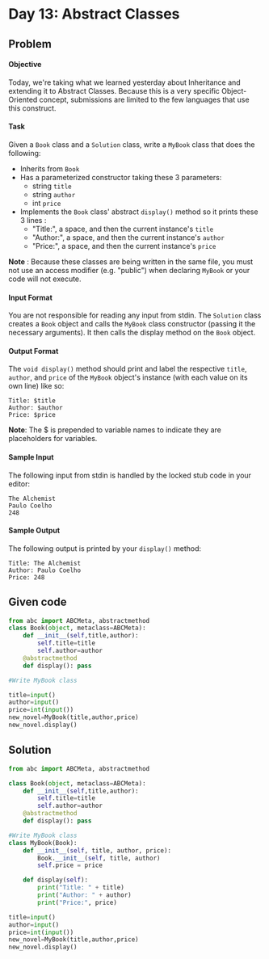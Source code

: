 # Day 13: Abstract Classes
## Problem
#### Objective

Today, we're taking what we learned yesterday about Inheritance and extending it to Abstract Classes. Because this is a very specific Object-Oriented concept, submissions are limited to the few languages that use this construct.

#### Task
Given a `Book` class and a `Solution` class, write a `MyBook` class that does the following:

* Inherits from `Book`
* Has a parameterized constructor taking these 3 parameters:
  - string `title`
  - string `author`
  - int `price`
* Implements the `Book` class' abstract `display()` method so it prints these 3 lines :
  - "Title:", a space, and then the current instance's `title`
  - "Author:", a space, and then the current instance's `author`
  - "Price:", a space, and then the current instance's `price`

**Note** : Because these classes are being written in the same file, you must not use an access modifier (e.g. "public") when declaring `MyBook` or your code will not execute.

#### Input Format
You are not responsible for reading any input from stdin. The `Solution` class creates a `Book` object and calls the `MyBook` class constructor (passing it the necessary arguments). It then calls the display method on the `Book` object.


#### Output Format
The `void display()` method should print and label the respective `title`, `author`, and `price` of the `MyBook` object's instance (with each value on its own line) like so:

```
Title: $title
Author: $author
Price: $price
```

**Note**: The $ is prepended to variable names to indicate they are placeholders for variables.

#### Sample Input
The following input from stdin is handled by the locked stub code in your editor:

```
The Alchemist
Paulo Coelho
248
```

#### Sample Output

The following output is printed by your `display()` method:

```
Title: The Alchemist
Author: Paulo Coelho
Price: 248
```


## Given code

```python
from abc import ABCMeta, abstractmethod
class Book(object, metaclass=ABCMeta):
    def __init__(self,title,author):
        self.title=title
        self.author=author   
    @abstractmethod
    def display(): pass

#Write MyBook class

title=input()
author=input()
price=int(input())
new_novel=MyBook(title,author,price)
new_novel.display()
```

## Solution

```python
from abc import ABCMeta, abstractmethod

class Book(object, metaclass=ABCMeta):
    def __init__(self,title,author):
        self.title=title
        self.author=author
    @abstractmethod
    def display(): pass

#Write MyBook class
class MyBook(Book):
    def __init__(self, title, author, price):
        Book.__init__(self, title, author)
        self.price = price

    def display(self):
        print("Title: " + title)
        print("Author: " + author)
        print("Price:", price)

title=input()
author=input()
price=int(input())
new_novel=MyBook(title,author,price)
new_novel.display()
```
